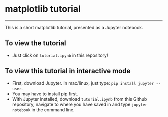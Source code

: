 # matplotlib tutorial 
---

This is a short matplotlib tutorial, presented as a Jupyter notebook.

## To view the tutorial

* Just click on ```tutorial.ipynb``` in this repository!

## To view this tutorial in interactive mode

* First, download Jupyter. In mac/linux, just type: ```pip install jupyter --user```.
* You may have to install pip first. 
* With Jupyter installed, download ```tutorial.ipynb``` from this Github repository, navigate to where you have saved in and type ```jupyter notebook``` in the command line.
